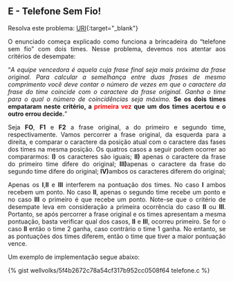  <div id="telefone">
 
 </div>
 
## E - Telefone Sem Fio!

Resolva este problema:
[URI][uri-1448]{:target="_blank"}


<p align="justify">
O enunciado começa explicado como funciona a brincadeira do “telefone sem fio” com dois times. Nesse problema, devemos nos atentar aos critérios de desempate: 
</p>
<p align="justify">
 “<i>A equipe vencedora é aquela cuja frase final seja mais próxima da frase original. Para calcular a semelhança entre duas frases de mesmo comprimento você deve contar o número de vezes em que o caractere da frase do time coincide com o caractere da frase original. Ganha o time para o qual o número de coincidências seja máximo.</i> <b>Se os dois times empataram neste critério, a <font color="red"> primeira vez </font> que um dos times acertou e o outro errou decide.</b>”
</p>
<p align="justify">
Seja <b>FO</b>, <b>F1</b> e <b>F2</b> a frase original, a do primeiro e segundo time, respectivamente. Vamos percorrer a frase original, da esquerda para a direita, e comparar o caractere da posição atual com o caractere das fases dos times na mesma posição. Os quatros casos a seguir podem ocorrer ao compararmos: <b>I)</b> os caracteres são iguais;  <b>II)</b> apenas o caractere da frase do primeiro time difere do original; <b>III)</b>apenas o caractere da frase do segundo time difere do original; <b>IV)</b>ambos os caracteres diferem do original;
</p>
<p align="justify">
Apenas os <b>I</b>,<b>II</b> e <b>III</b> interferem na pontuação dos times. No caso <b>I</b> ambos recebem um ponto. No caso <b>II</b>, apenas o segundo time recebe um ponto e no caso <b>III</b> o primeiro é que recebe um ponto. Note-se que o critério de desempate leva em consideração a primeira ocorrência do caso <b>II</b> ou <b>III</b>. Portanto, se após percorrer a frase original e os times apresentam a mesma pontuação, basta verificar qual dos casos, <b>II</b> e <b>III</b>, ocorreu primeiro. Se for o caso <b>II</b> então o time 2 ganha, caso contrário o time 1 ganha. No entanto, se as pontuações dos times diferem, então o time que tiver a maior pontuação vence. 
</p>


Um exemplo de implementação segue abaixo:

{% gist wellvolks/5f4b2672c78a54cf317b952cc0508f64 telefone.c %}


[uri-1448]:		https://www.urionlinejudge.com.br/judge/pt/problems/view/1448

